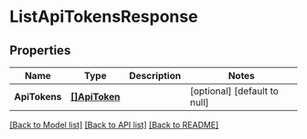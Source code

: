 # ListApiTokensResponse

## Properties
Name | Type | Description | Notes
------------ | ------------- | ------------- | -------------
**ApiTokens** | [**[]ApiToken**](ApiToken.md) |  | [optional] [default to null]

[[Back to Model list]](../README.md#documentation-for-models) [[Back to API list]](../README.md#documentation-for-api-endpoints) [[Back to README]](../README.md)


